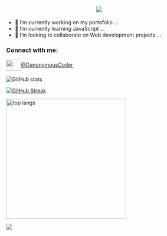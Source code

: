 <h1 align="center">
    <img src="https://readme-typing-svg.herokuapp.com/?font=Righteous&size=35&center=true&vCenter=true&width=1000&height=70&duration=4000&lines=Hi+There!+👋;+I'm+Ridwanullah+popularly+known+as+DanonymousCoder+!;" />

</h1>

- 🔭 I’m currently working on my portofolio ...
- 🌱 I’m currently learning JavaScript ...
- 👯 I’m looking to collaborate on Web development projects ...

<!--
**DanonymousCoder/DanonymousCoder** is a ✨ _special_ ✨ repository because its `README.md` (this file) appears on your GitHub profile.

Here are some ideas to get you started:

- 🔭 I’m currently working on a Library ...
- 🌱 I’m currently learning JavaScript, Python, C++ and Rust ...
- 👯 I’m looking to collaborate on Web development projects ...
- 💬 Ask me about Web development...
- ⚡ Fun fact: Who knows?...
-->
<h3 align="left">Connect with me:</h3>
<p align="left">
<a href="https://twitter.com/DanonymousCoder" target="blank"><img align="center" src="https://cdn.jsdelivr.net/npm/simple-icons@3.0.1/icons/twitter.svg" alt="" height="30" width="40" />@DanonymousCoder</a>
  </p>

![GitHub stats](https://github-readme-stats.vercel.app/api?username=DanonymousCoder&theme=dark&hide_border=false&include_all_commits=true&count_private=true)

[![GitHub Streak](https://streak-stats.demolab.com?user=DanonymousCoder&theme=dark&border_radius=8.5)](https://git.io/streak-stats)
    
<img width=325 align="center" src="https://github-readme-stats-salesp07.vercel.app/api/top-langs/?username=salesp07&hide=HTML&langs_count=8&layout=compact&theme=react&border_radius=10&size_weight=0.5&count_weight=0.5&exclude_repo=github-readme-stats" alt="top langs" />







  [![](https://visitcount.itsvg.in/api?id=dmystical-coder&icon=0&color=0)](https://visitcount.itsvg.in)
